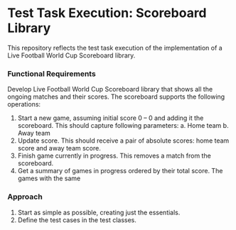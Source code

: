 # Test Task Execution: Scoreboard Library
This repository reflects the test task execution of the implementation of a Live Football World Cup Scoreboard library.

### Functional Requirements
Develop Live Football World Cup Scoreboard library that shows all the ongoing matches and their
scores.
The scoreboard supports the following operations:
1. Start a new game, assuming initial score 0 – 0 and adding it the scoreboard.
   This should capture following parameters:
   a. Home team
   b. Away team
2. Update score. This should receive a pair of absolute scores: home team score and away
   team score.
3. Finish game currently in progress. This removes a match from the scoreboard.
4. Get a summary of games in progress ordered by their total score. The games with the same

### Approach

1. Start as simple as possible, creating just the essentials.
1. Define the test cases in the test classes.

